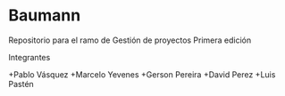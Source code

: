 # Baumann
Repositorio para el ramo de Gestión de proyectos 
Primera edición


Integrantes

+Pablo Vásquez
+Marcelo Yevenes
+Gerson Pereira
+David Perez
+Luis Pastén
